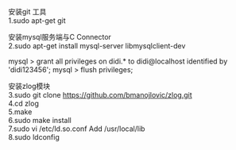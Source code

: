 安装git 工具 <br />
1.sudo apt-get git <br />

安装mysql服务端与C Connector <br />
2.sudo apt-get install mysql-server libmysqlclient-dev <br />

mysql > grant all privileges on didi.\* to didi@localhost identified by 'didi123456';
mysql > flush privileges;


安装zlog模块 <br />
3.sudo git clone https://github.com/bmanojlovic/zlog.git <br />
4.cd zlog <br />
5.make  <br />
6.sudo make install    <br />
7.sudo vi /etc/ld.so.conf   Add  /usr/local/lib <br />
8.sudo ldconfig <br />

